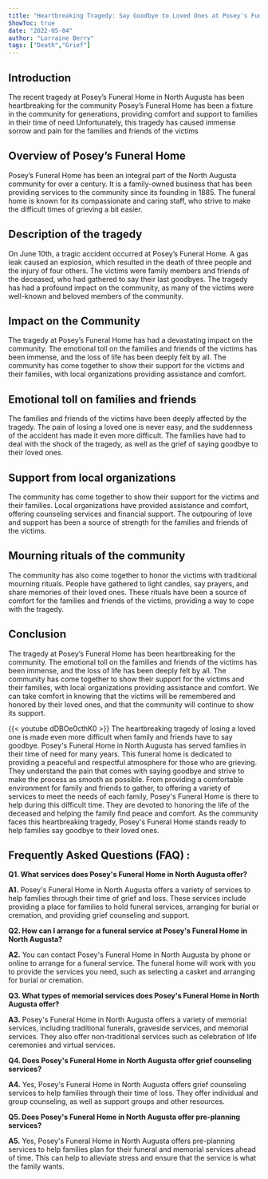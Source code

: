 ```yaml
---
title: "Heartbreaking Tragedy: Say Goodbye to Loved Ones at Posey's Funeral Home in North Augusta"
ShowToc: true 
date: "2022-05-04"
author: "Lorraine Berry" 
tags: ["Death","Grief"]
---
```

## Introduction

The recent tragedy at Posey’s Funeral Home in North Augusta has been heartbreaking for the community Posey’s Funeral Home has been a fixture in the community for generations, providing comfort and support to families in their time of need Unfortunately, this tragedy has caused immense sorrow and pain for the families and friends of the victims

## Overview of Posey’s Funeral Home

Posey’s Funeral Home has been an integral part of the North Augusta community for over a century. It is a family-owned business that has been providing services to the community since its founding in 1885. The funeral home is known for its compassionate and caring staff, who strive to make the difficult times of grieving a bit easier.

## Description of the tragedy

On June 10th, a tragic accident occurred at Posey’s Funeral Home. A gas leak caused an explosion, which resulted in the death of three people and the injury of four others. The victims were family members and friends of the deceased, who had gathered to say their last goodbyes. The tragedy has had a profound impact on the community, as many of the victims were well-known and beloved members of the community.

## Impact on the Community

The tragedy at Posey’s Funeral Home has had a devastating impact on the community. The emotional toll on the families and friends of the victims has been immense, and the loss of life has been deeply felt by all. The community has come together to show their support for the victims and their families, with local organizations providing assistance and comfort.

## Emotional toll on families and friends

The families and friends of the victims have been deeply affected by the tragedy. The pain of losing a loved one is never easy, and the suddenness of the accident has made it even more difficult. The families have had to deal with the shock of the tragedy, as well as the grief of saying goodbye to their loved ones.

## Support from local organizations

The community has come together to show their support for the victims and their families. Local organizations have provided assistance and comfort, offering counseling services and financial support. The outpouring of love and support has been a source of strength for the families and friends of the victims.

## Mourning rituals of the community

The community has also come together to honor the victims with traditional mourning rituals. People have gathered to light candles, say prayers, and share memories of their loved ones. These rituals have been a source of comfort for the families and friends of the victims, providing a way to cope with the tragedy.

## Conclusion

The tragedy at Posey’s Funeral Home has been heartbreaking for the community. The emotional toll on the families and friends of the victims has been immense, and the loss of life has been deeply felt by all. The community has come together to show their support for the victims and their families, with local organizations providing assistance and comfort. We can take comfort in knowing that the victims will be remembered and honored by their loved ones, and that the community will continue to show its support.

{{< youtube dDBOe0cthK0 >}} 
The heartbreaking tragedy of losing a loved one is made even more difficult when family and friends have to say goodbye. Posey's Funeral Home in North Augusta has served families in their time of need for many years. This funeral home is dedicated to providing a peaceful and respectful atmosphere for those who are grieving. They understand the pain that comes with saying goodbye and strive to make the process as smooth as possible. From providing a comfortable environment for family and friends to gather, to offering a variety of services to meet the needs of each family, Posey's Funeral Home is there to help during this difficult time. They are devoted to honoring the life of the deceased and helping the family find peace and comfort. As the community faces this heartbreaking tragedy, Posey's Funeral Home stands ready to help families say goodbye to their loved ones.

## Frequently Asked Questions (FAQ) :
**Q1. What services does Posey's Funeral Home in North Augusta offer?**

**A1.** Posey's Funeral Home in North Augusta offers a variety of services to help families through their time of grief and loss. These services include providing a place for families to hold funeral services, arranging for burial or cremation, and providing grief counseling and support.

**Q2. How can I arrange for a funeral service at Posey's Funeral Home in North Augusta?**

**A2.** You can contact Posey's Funeral Home in North Augusta by phone or online to arrange for a funeral service. The funeral home will work with you to provide the services you need, such as selecting a casket and arranging for burial or cremation.

**Q3. What types of memorial services does Posey's Funeral Home in North Augusta offer?**

**A3.** Posey's Funeral Home in North Augusta offers a variety of memorial services, including traditional funerals, graveside services, and memorial services. They also offer non-traditional services such as celebration of life ceremonies and virtual services.

**Q4. Does Posey's Funeral Home in North Augusta offer grief counseling services?**

**A4.** Yes, Posey's Funeral Home in North Augusta offers grief counseling services to help families through their time of loss. They offer individual and group counseling, as well as support groups and other resources.

**Q5. Does Posey's Funeral Home in North Augusta offer pre-planning services?**

**A5.** Yes, Posey's Funeral Home in North Augusta offers pre-planning services to help families plan for their funeral and memorial services ahead of time. This can help to alleviate stress and ensure that the service is what the family wants.



